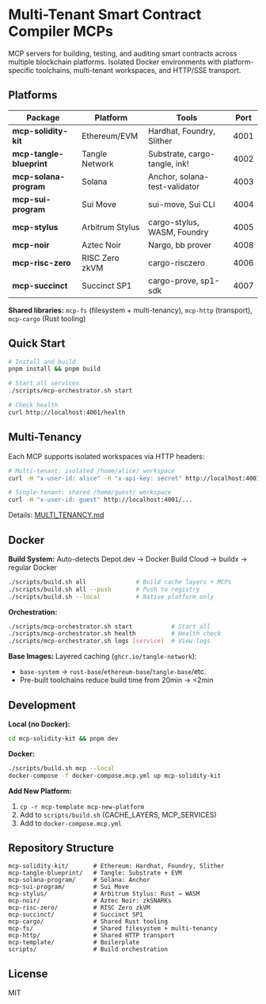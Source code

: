 # Multi-Tenant Smart Contract Compiler MCPs

MCP servers for building, testing, and auditing smart contracts across multiple blockchain platforms. Isolated Docker environments with platform-specific toolchains, multi-tenant workspaces, and HTTP/SSE transport.

## Platforms

| Package | Platform | Tools | Port |
|---------|----------|-------|------|
| **mcp-solidity-kit** | Ethereum/EVM | Hardhat, Foundry, Slither | 4001 |
| **mcp-tangle-blueprint** | Tangle Network | Substrate, cargo-tangle, ink! | 4002 |
| **mcp-solana-program** | Solana | Anchor, solana-test-validator | 4003 |
| **mcp-sui-program** | Sui Move | sui-move, Sui CLI | 4004 |
| **mcp-stylus** | Arbitrum Stylus | cargo-stylus, WASM, Foundry | 4005 |
| **mcp-noir** | Aztec Noir | Nargo, bb prover | 4008 |
| **mcp-risc-zero** | RISC Zero zkVM | cargo-risczero | 4006 |
| **mcp-succinct** | Succinct SP1 | cargo-prove, sp1-sdk | 4007 |

**Shared libraries:** `mcp-fs` (filesystem + multi-tenancy), `mcp-http` (transport), `mcp-cargo` (Rust tooling)

## Quick Start

```bash
# Install and build
pnpm install && pnpm build

# Start all services
./scripts/mcp-orchestrator.sh start

# Check health
curl http://localhost:4001/health
```

## Multi-Tenancy

Each MCP supports isolated workspaces via HTTP headers:

```bash
# Multi-tenant: isolated /home/alice/ workspace
curl -H "x-user-id: alice" -H "x-api-key: secret" http://localhost:4001/...

# Single-tenant: shared /home/guest/ workspace
curl -H "x-user-id: guest" http://localhost:4001/...
```

Details: [MULTI_TENANCY.md](./MULTI_TENANCY.md)

## Docker

**Build System:** Auto-detects Depot.dev → Docker Build Cloud → buildx → regular Docker

```bash
./scripts/build.sh all              # Build cache layers + MCPs
./scripts/build.sh all --push       # Push to registry
./scripts/build.sh --local          # Native platform only
```

**Orchestration:**
```bash
./scripts/mcp-orchestrator.sh start           # Start all
./scripts/mcp-orchestrator.sh health          # Health check
./scripts/mcp-orchestrator.sh logs [service]  # View logs
```

**Base Images:** Layered caching (`ghcr.io/tangle-network`):
- `base-system` → `rust-base`/`ethereum-base`/`tangle-base`/etc.
- Pre-built toolchains reduce build time from 20min → <2min

## Development

**Local (no Docker):**
```bash
cd mcp-solidity-kit && pnpm dev
```

**Docker:**
```bash
./scripts/build.sh mcp --local
docker-compose -f docker-compose.mcp.yml up mcp-solidity-kit
```

**Add New Platform:**
1. `cp -r mcp-template mcp-new-platform`
2. Add to `scripts/build.sh` (CACHE_LAYERS, MCP_SERVICES)
3. Add to `docker-compose.mcp.yml`

## Repository Structure

```
mcp-solidity-kit/       # Ethereum: Hardhat, Foundry, Slither
mcp-tangle-blueprint/   # Tangle: Substrate + EVM
mcp-solana-program/     # Solana: Anchor
mcp-sui-program/        # Sui Move
mcp-stylus/             # Arbitrum Stylus: Rust → WASM
mcp-noir/               # Aztec Noir: zkSNARKs
mcp-risc-zero/          # RISC Zero zkVM
mcp-succinct/           # Succinct SP1
mcp-cargo/              # Shared Rust tooling
mcp-fs/                 # Shared filesystem + multi-tenancy
mcp-http/               # Shared HTTP transport
mcp-template/           # Boilerplate
scripts/                # Build orchestration
```

## License

MIT
